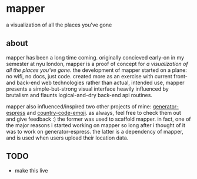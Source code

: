 # mapper
a visualization of all the places you've gone

## about
mapper has been a long time coming.
originally concieved early-on in my semester at nyu london,
mapper is a proof of concept for _a visualization of all the places you've gone_.
the development of mapper started on a plane: no wifi, no docs, just code.
created more as an exercise with current front- and back-end web technologies rather than actual, intended use,
mapper presents a simple-but-strong visual interface heavily influenced by brutalism
and flaunts logical-and-dry back-end api routines.

mapper also influenced/inspired two other projects of mine:
[generator-espress](https://github.com/thekelvinliu/generator-espress) and [country-code-emoji](https://github.com/thekelvinliu/country-code-emoji).
as always, feel free to check them out and give feedback :)
the former was used to scaffold mapper.
in fact, one of the major reasons i started working on mapper so long after i thought of it was to work on generator-espress.
the latter is a dependency of mapper, and is used when users upload their location data.

## TODO
- make this live
